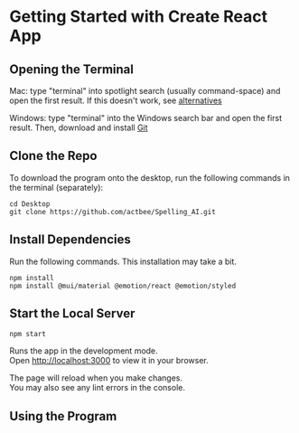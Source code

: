 # Getting Started with Create React App

## Opening the Terminal
Mac: type "terminal" into spotlight search (usually command-space) and open the first result. If this doesn't work, see [alternatives](https://setapp.com/how-to/how-to-open-terminal-on-mac?ci=16866791938&adgroupid=137159863164&adpos=&ck=terminal%20app%20mac&targetid=kwd-299340377240&match=p&gnetwork=g&creative=592503194158&placement=&placecat=&accname=setapp&gclid=Cj0KCQjwpcOTBhCZARIsAEAYLuVWE53tYVhornpYBBdP7A6NuYHll5noeB-lvCIfEtc-181YYm3M0NYaAtqjEALw_wcB)

Windows: type "terminal" into the Windows search bar and open the first result. Then, download and install [Git](https://git-scm.com/download/win)

## Clone the Repo
To download the program onto the desktop, run the following commands in the terminal (separately):
```
cd Desktop
git clone https://github.com/actbee/Spelling_AI.git
```

## Install Dependencies
Run the following commands. This installation may take a bit.
```
npm install
npm install @mui/material @emotion/react @emotion/styled

```

## Start the Local Server
```
npm start
```
Runs the app in the development mode.\
Open [http://localhost:3000](http://localhost:3000) to view it in your browser.

The page will reload when you make changes.\
You may also see any lint errors in the console.

## Using the Program


